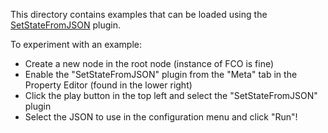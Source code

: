 This directory contains examples that can be loaded using the [SetStateFromJSON](src/plugins/SetStateFromJSON) plugin.

To experiment with an example:
- Create a new node in the root node (instance of FCO is fine)
- Enable the "SetStateFromJSON" plugin from the "Meta" tab in the Property Editor (found in the lower right)
- Click the play button in the top left and select the "SetStateFromJSON" plugin
- Select the JSON to use in the configuration menu and click "Run"!
